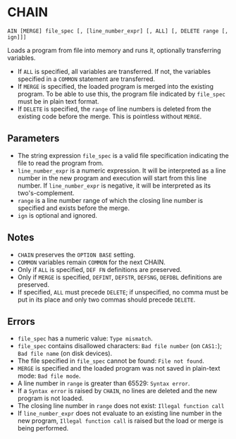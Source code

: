# CHAIN
`AIN [MERGE] file_spec [, [line_number_expr] [, ALL] [, DELETE range [, ign]]]`

Loads a program from file into memory and runs it, optionally transferring variables.

* If `ALL` is specified, all variables are transferred. If not, the variables specified in a `COMMON` statement are transferred.
* If `MERGE` is specified, the loaded program is merged into the existing program. To be able to use this, the program file indicated by `file_spec` must be in plain text format.
* If `DELETE` is specified, the `range` of line numbers is deleted from the existing code before the merge. This is pointless without `MERGE`.
## Parameters
* The string expression `file_spec` is a valid file specification indicating the file to read the program from.
* `line_number_expr` is a numeric expression. It will be interpreted as a line number in the new program and execution will start from this line number. If `line_number_expr` is negative, it will be interpreted as its two's-complement.
* `range` is a line number range of which the closing line number is specified and exists before the merge.
* `ign` is optional and ignored.
## Notes
* `CHAIN` preserves the `OPTION BASE` setting.
* `COMMON` variables remain `COMMON` for the next CHAIN.
* Only if `ALL` is specified, `DEF FN` definitions are preserved.
* Only if `MERGE` is specified, `DEFINT`, `DEFSTR`, `DEFSNG`, `DEFDBL` definitions are preserved.
* If specified, `ALL` must precede `DELETE`; if unspecified, no comma must be put in its place and only two commas should precede `DELETE`.
## Errors
* `file_spec` has a numeric value: `Type mismatch`.
* `file_spec` contains disallowed characters: `Bad file number` (on `CAS1:`); `Bad file name` (on disk devices).
* The file specified in `file_spec` cannot be found: `File not found`.
* `MERGE` is specified and the loaded program was not saved in plain-text mode: `Bad file mode`.
* A line number in `range` is greater than 65529: `Syntax error`.
* If a `Syntax error` is raised by `CHAIN`, no lines are deleted and the new program is not loaded.
* The closing line number in `range` does not exist: `Illegal function call`
* If `line_number_expr` does not evaluate to an existing line number in the new program, `Illegal function call` is raised but the load or merge is being performed.